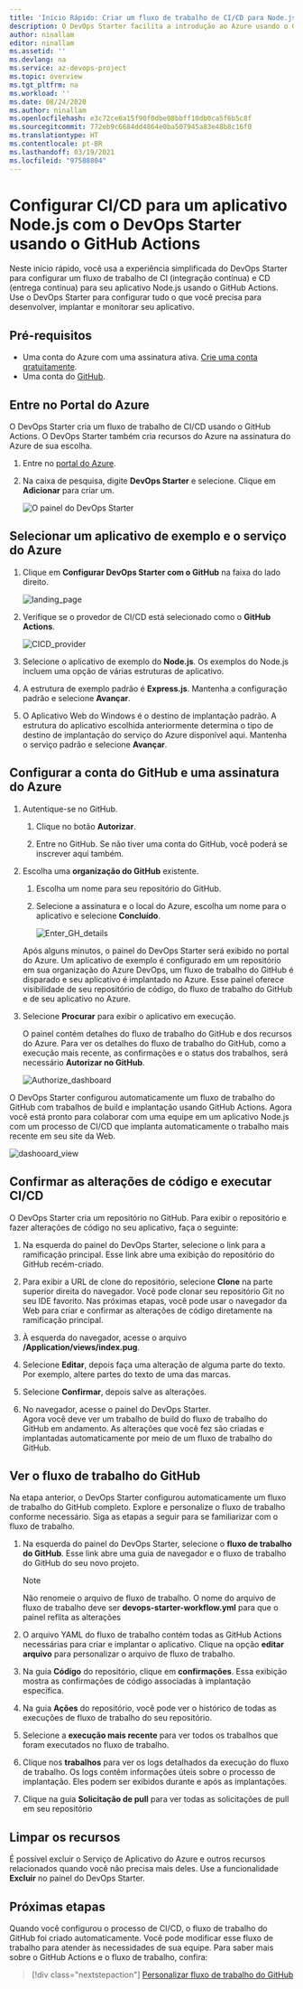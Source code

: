 ```yaml
---
title: 'Início Rápido: Criar um fluxo de trabalho de CI/CD para Node.js – DevOps Starter para o GitHub para implantação no Azure'
description: O DevOps Starter facilita a introdução ao Azure usando o GitHub Actions.
author: ninallam
editor: ninallam
ms.assetid: ''
ms.devlang: na
ms.service: az-devops-project
ms.topic: overview
ms.tgt_pltfrm: na
ms.workload: ''
ms.date: 08/24/2020
ms.author: ninallam
ms.openlocfilehash: e3c72ce6a15f90f0dbe08bbff10db0ca5f6b5c8f
ms.sourcegitcommit: 772eb9c6684dd4864e0ba507945a83e48b8c16f0
ms.translationtype: HT
ms.contentlocale: pt-BR
ms.lasthandoff: 03/19/2021
ms.locfileid: "97588804"
---
```

# <a name="set-up-cicd-for-a-nodejs-app-with-devops-starter-using-github-actions"></a>Configurar CI/CD para um aplicativo Node.js com o DevOps Starter usando o GitHub Actions

Neste início rápido, você usa a experiência simplificada do DevOps Starter para configurar um fluxo de trabalho de CI (integração contínua) e CD (entrega contínua) para seu aplicativo Node.js usando o GitHub Actions. Use o DevOps Starter para configurar tudo o que você precisa para desenvolver, implantar e monitorar seu aplicativo. 

## <a name="prerequisites"></a>Pré-requisitos

- Uma conta do Azure com uma assinatura ativa. [Crie uma conta gratuitamente](https://azure.microsoft.com/free/?ref=microsoft.com&utm_source=microsoft.com&utm_medium=docs&utm_campaign=visualstudio). 
- Uma conta do [GitHub](https://github.com/).

## <a name="sign-in-to-the-azure-portal"></a>Entre no Portal do Azure

O DevOps Starter cria um fluxo de trabalho de CI/CD usando o GitHub Actions. O DevOps Starter também cria recursos do Azure na assinatura do Azure de sua escolha.

1. Entre no [portal do Azure](https://portal.azure.com).

1. Na caixa de pesquisa, digite **DevOps Starter** e selecione. Clique em **Adicionar** para criar um.

    ![O painel do DevOps Starter](_img/azure-devops-starter-aks/search-devops-starter.png)

## <a name="select-a-sample-application-and-azure-service"></a>Selecionar um aplicativo de exemplo e o serviço do Azure

1. Clique em **Configurar DevOps Starter com o GitHub** na faixa do lado direito.

    ![landing_page](_img/azure-devops-project-nodejs/landing-page.png)

1. Verifique se o provedor de CI/CD está selecionado como o **GitHub Actions**.

    ![CICD_provider](_img/azure-devops-project-nodejs/provider-selection.png)

1. Selecione o aplicativo de exemplo do **Node.js**. Os exemplos do Node.js incluem uma opção de várias estruturas de aplicativo.

1. A estrutura de exemplo padrão é **Express.js**. Mantenha a configuração padrão e selecione **Avançar**.   

2. O Aplicativo Web do Windows é o destino de implantação padrão. A estrutura do aplicativo escolhida anteriormente determina o tipo de destino de implantação do serviço do Azure disponível aqui. Mantenha o serviço padrão e selecione **Avançar**.
 
## <a name="configure-github-account-and-an-azure-subscription"></a>Configurar a conta do GitHub e uma assinatura do Azure 

1. Autentique-se no GitHub.

   1. Clique no botão **Autorizar**. 
   
   1. Entre no GitHub. Se não tiver uma conta do GitHub, você poderá se inscrever aqui também.

2. Escolha uma **organização do GitHub** existente. 
   
   1. Escolha um nome para seu repositório do GitHub. 
   
   1. Selecione a assinatura e o local do Azure, escolha um nome para o aplicativo e selecione **Concluído**.
    
       ![Enter_GH_details](_img/azure-devops-project-nodejs/gh-details.png)


    Após alguns minutos, o painel do DevOps Starter será exibido no portal do Azure. Um aplicativo de exemplo é configurado em um repositório em sua organização do Azure DevOps, um fluxo de trabalho do GitHub é disparado e seu aplicativo é implantado no Azure. Esse painel oferece visibilidade de seu repositório de código, do fluxo de trabalho do GitHub e de seu aplicativo no Azure.
   
3. Selecione **Procurar** para exibir o aplicativo em execução.
    
    O painel contém detalhes do fluxo de trabalho do GitHub e dos recursos do Azure. Para ver os detalhes do fluxo de trabalho do GitHub, como a execução mais recente, as confirmações e o status dos trabalhos, será necessário **Autorizar no GitHub**.
   
   ![Authorize_dashboard](_img/azure-devops-project-nodejs/authenticate-dashboard.png)

O DevOps Starter configurou automaticamente um fluxo de trabalho do GitHub com trabalhos de build e implantação usando GitHub Actions. Agora você está pronto para colaborar com uma equipe em um aplicativo Node.js com um processo de CI/CD que implanta automaticamente o trabalho mais recente em seu site da Web.

   ![dashooard_view](_img/azure-devops-project-nodejs/full-dashboard.png)

## <a name="commit-code-changes-and-execute-cicd"></a>Confirmar as alterações de código e executar CI/CD

O DevOps Starter cria um repositório no GitHub. Para exibir o repositório e fazer alterações de código no seu aplicativo, faça o seguinte:

1. Na esquerda do painel do DevOps Starter, selecione o link para a ramificação principal. Esse link abre uma exibição do repositório do GitHub recém-criado.

1. Para exibir a URL de clone do repositório, selecione **Clone** na parte superior direita do navegador. Você pode clonar seu repositório Git no seu IDE favorito. Nas próximas etapas, você pode usar o navegador da Web para criar e confirmar as alterações de código diretamente na ramificação principal.

1. À esquerda do navegador, acesse o arquivo **/Application/views/index.pug**.

1. Selecione **Editar**, depois faça uma alteração de alguma parte do texto.
    Por exemplo, altere partes do texto de uma das marcas.

1. Selecione **Confirmar**, depois salve as alterações.

1. No navegador, acesse o painel do DevOps Starter.   
Agora você deve ver um trabalho de build do fluxo de trabalho do GitHub em andamento. As alterações que você fez são criadas e implantadas automaticamente por meio de um fluxo de trabalho do GitHub.

## <a name="view-the-github-workflow"></a>Ver o fluxo de trabalho do GitHub

Na etapa anterior, o DevOps Starter configurou automaticamente um fluxo de trabalho do GitHub completo. Explore e personalize o fluxo de trabalho conforme necessário. Siga as etapas a seguir para se familiarizar com o fluxo de trabalho.

1. Na esquerda do painel do DevOps Starter, selecione o **fluxo de trabalho do GitHub**. Esse link abre uma guia de navegador e o fluxo de trabalho do GitHub do seu novo projeto.
    > [!NOTE]
    > Não renomeie o arquivo de fluxo de trabalho. O nome do arquivo de fluxo de trabalho deve ser **devops-starter-workflow.yml** para que o painel reflita as alterações

1. O arquivo YAML do fluxo de trabalho contém todas as GitHub Actions necessárias para criar e implantar o aplicativo. Clique na opção **editar arquivo** para personalizar o arquivo de fluxo de trabalho.

1. Na guia **Código** do repositório, clique em **confirmações**. Essa exibição mostra as confirmações de código associadas à implantação específica.

1. Na guia **Ações** do repositório, você pode ver o histórico de todas as execuções de fluxo de trabalho do seu repositório.

1. Selecione a **execução mais recente** para ver todos os trabalhos que foram executados no fluxo de trabalho.

1. Clique nos **trabalhos** para ver os logs detalhados da execução do fluxo de trabalho. Os logs contêm informações úteis sobre o processo de implantação. Eles podem ser exibidos durante e após as implantações.

1. Clique na guia **Solicitação de pull** para ver todas as solicitações de pull em seu repositório

## <a name="clean-up-resources"></a>Limpar os recursos

É possível excluir o Serviço de Aplicativo do Azure e outros recursos relacionados quando você não precisa mais deles. Use a funcionalidade **Excluir** no painel do DevOps Starter.

## <a name="next-steps"></a>Próximas etapas

Quando você configurou o processo de CI/CD, o fluxo de trabalho do GitHub foi criado automaticamente. Você pode modificar esse fluxo de trabalho para atender às necessidades de sua equipe. Para saber mais sobre o GitHub Actions e o fluxo de trabalho, confira:

> [!div class="nextstepaction"]
> [Personalizar fluxo de trabalho do GitHub](https://docs.github.com/actions/configuring-and-managing-workflows/configuring-and-managing-workflow-files-and-runs)
